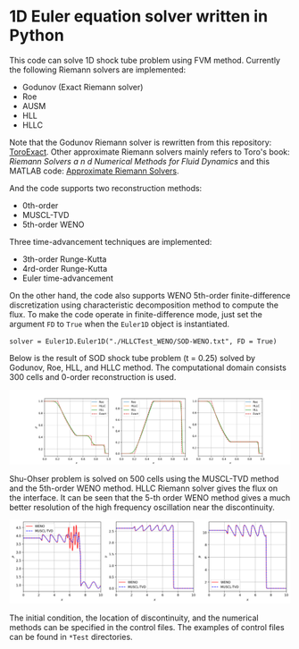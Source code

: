 # 1D Euler equation solver written in Python

This code can solve 1D shock tube problem using FVM method. Currently the following Riemann solvers are implemented:

* Godunov (Exact Riemann solver)
* Roe
* AUSM
* HLL
* HLLC

Note that the Godunov Riemann solver is rewritten from this repository: [ToroExact](https://github.com/tahandy/ToroExact). Other approximate Riemann solvers mainly refers to Toro's book: *Riemann Solvers a n d Numerical Methods for Fluid Dynamics* and this MATLAB code: [Approximate Riemann Solvers](https://github.com/wme7/ApproximateRiemannSolvers).

And the code supports two reconstruction methods:

* 0th-order
* MUSCL-TVD
* 5th-order WENO

Three time-advancement techniques are implemented:

* 3th-order Runge-Kutta
* 4rd-order Runge-Kutta
* Euler time-advancement

On the other hand, the code also supports WENO 5th-order finite-difference discretization using characteristic decomposition method to compute the flux. To make the code operate in finite-difference mode, just set the argument `FD` to `True` when the `Euler1D` object is instantiated.
```
solver = Euler1D.Euler1D("./HLLCTest_WENO/SOD-WENO.txt", FD = True)
```

Below is the result of SOD shock tube problem (t = 0.25) solved by Godunov, Roe, HLL, and HLLC method. The computational domain consists 300 cells and 0-order reconstruction is used.

<img src="./gallery/SOD.png" alt="SOD" style="zoom:50%;" />

Shu-Ohser problem is solved on 500 cells using the MUSCL-TVD method and the 5th-order WENO method. HLLC Riemann solver gives the flux on the interface. It can be seen that the 5-th order WENO method gives a much better resolution of the high frequency 
oscillation near the discontinuity.

<img src="./gallery/Shu-Osher.png" alt="Shu-Osher" style="zoom:50$;" />

The initial condition, the location of discontinuity, and the numerical methods can be specified in the control files. The examples of control files can be found in `*Test` directories.
